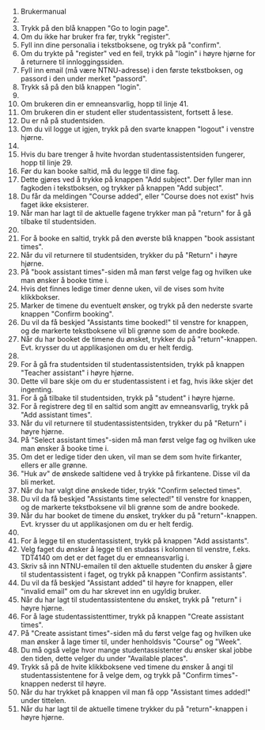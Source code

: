 1. Brukermanual
2. 
3. Trykk på den blå knappen "Go to login page".
4. Om du ikke har bruker fra før, trykk "register".
5. Fyll inn dine personalia i tekstboksene, og trykk på "confirm".
6. Om du trykte på "register" ved en feil, trykk på "login" i høyre hjørne for å returnere til innloggingssiden.
7. Fyll inn email (må være NTNU-adresse) i den første tekstboksen, og passord i den under merket "passord".
8. Trykk så på den blå knappen "login".
9. 
10. Om brukeren din er emneansvarlig, hopp til linje 41.
11. Om brukeren din er student eller studentassistent, fortsett å lese.
12. Du er nå på studentsiden.
13. Om du vil logge ut igjen, trykk på den svarte knappen "logout" i venstre hjørne.
14. 
15. Hvis du bare trenger å hvite hvordan studentassistentsiden fungerer, hopp til linje 29.
16. Før du kan booke saltid, må du legge til dine fag. 
17. Dette gjøres ved å trykke på knappen "Add subject". Der fyller man inn fagkoden i tekstboksen, og trykker på knappen "Add subject". 
18. Du får da meldingen "Course added", eller "Course does not exist" hvis faget ikke eksisterer.
19. Når man har lagt til de aktuelle fagene trykker man på "return" for å gå tilbake til studentsiden.
20. 
21. For å booke en saltid, trykk på den øverste blå knappen "book assistant times".
22. Når du vil returnere til studentsiden, trykker du på "Return" i høyre hjørne.
23. På "book assistant times"-siden må man først velge fag og hvilken uke man ønsker å booke time i.
24. Hvis det finnes ledige timer denne uken, vil de vises som hvite klikkbokser.
25. Marker de timene du eventuelt ønsker, og trykk på den nederste svarte knappen "Confirm booking". 
26. Du vil da få beskjed "Assistants time booked!" til venstre for knappen, og de markerte tekstboksene vil bli grønne som de andre bookede.
27. Når du har booket de timene du ønsket, trykker du på "return"-knappen. Evt. krysser du ut applikasjonen om du er helt ferdig.
28. 
29. For å gå fra studentsiden til studentassistentsiden, trykk på knappen "Teacher assistant" i høyre hjørne.
30. Dette vil bare skje om du er studentassistent i et fag, hvis ikke skjer det ingenting.
31. For å gå tilbake til studentsiden, trykk på "student" i høyre hjørne. 
32. For å registrere deg til en saltid som angitt av emneansvarlig, trykk på "Add assistant times".
33. Når du vil returnere til studentassistentsiden, trykker du på "Return" i høyre hjørne.
34. På "Select assistant times"-siden må man først velge fag og hvilken uke man ønsker å booke time i.
35. Om det er ledige tider den uken, vil man se dem som hvite firkanter, ellers er alle grønne.
36. "Huk av" de ønskede saltidene ved å trykke på firkantene. Disse vil da bli merket.
37. Når du har valgt dine ønskede tider, trykk "Confirm selected times".
38. Du vil da få beskjed "Assistants time selected!" til venstre for knappen, og de markerte tekstboksene vil bli grønne som de andre bookede.
39. Når du har booket de timene du ønsket, trykker du på "return"-knappen. Evt. krysser du ut applikasjonen om du er helt ferdig.
40. 
41. For å legge til en studentassistent, trykk på knappen "Add assistants".
42. Velg faget du ønsker å legge til en studass i kolonnen til venstre, f.eks. TDT4140 om det er det faget du er emneansvarlig i.
43. Skriv så inn NTNU-emailen til den aktuelle studenten du ønsker å gjøre til studentassistent i faget, og trykk på knappen "Confirm assistants". 
44. Du vil da få beskjed "Assistant added" til høyre for knappen, eller "invalid email" om du har skrevet inn en ugyldig bruker.
45. Når du har lagt til studentassistentene du ønsket, trykk på "return" i høyre hjørne.
46. For å lage studentassistenttimer, trykk på knappen "Create assistant times".
47. På "Create assistant times"-siden må du først velge fag og hvilken uke man ønsker å lage timer til, under henholdsvis "Course" og "Week".
48. Du må også velge hvor mange studentassistenter du ønsker skal jobbe den tiden, dette velger du under "Available places".
49. Trykk så på de hvite klikkboksene ved timene du ønsker å angi til studentassistentene for å velge dem, og trykk på "Confirm times"-knappen nederst til høyre.
50. Når du har trykket på knappen vil man få opp "Assistant times added!" under tittelen.
51. Når du har lagt til de aktuelle timene trykker du på "return"-knappen i høyre hjørne.
